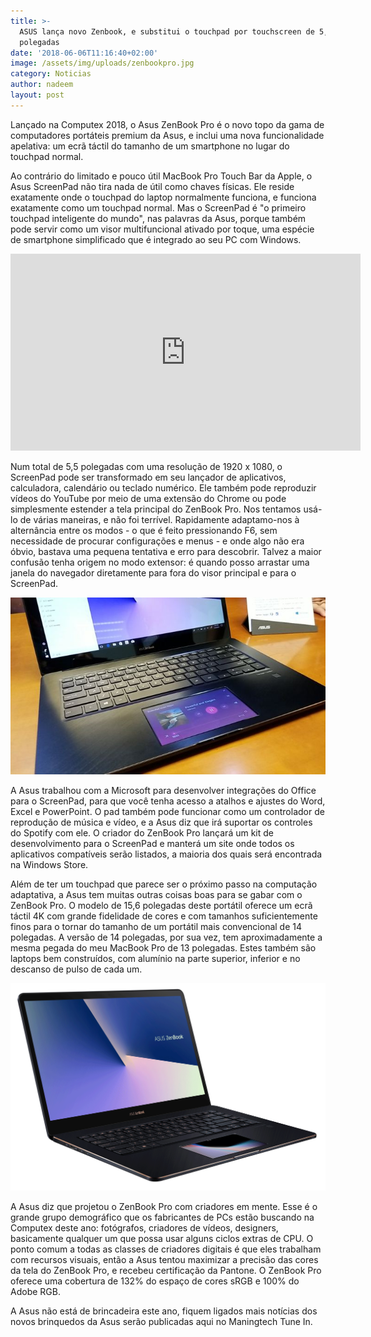 ```yaml
---
title: >-
  ASUS lança novo Zenbook, e substitui o touchpad por touchscreen de 5,5
  polegadas
date: '2018-06-06T11:16:40+02:00'
image: /assets/img/uploads/zenbookpro.jpg
category: Noticias
author: nadeem
layout: post
---
```

Lançado na Computex 2018, o Asus ZenBook Pro é o novo topo da gama de computadores portáteis premium da Asus, e inclui uma nova funcionalidade apelativa: um ecrã táctil do tamanho de um smartphone no lugar do touchpad normal. 

Ao contrário do limitado e pouco útil MacBook Pro Touch Bar da Apple, o Asus ScreenPad não tira nada de útil como chaves físicas. Ele reside exatamente onde o touchpad do laptop normalmente funciona, e funciona exatamente como um touchpad normal. Mas o ScreenPad é "o primeiro touchpad inteligente do mundo", nas palavras da Asus, porque também pode servir como um visor multifuncional ativado por toque, uma espécie de smartphone simplificado que é integrado ao seu PC com Windows.

<iframe width="560" height="315" src="https://www.youtube.com/embed/xUYClPbddeU" frameborder="0" allow="autoplay; encrypted-media" allowfullscreen></iframe>

Num total de 5,5 polegadas com uma resolução de 1920 x 1080, o ScreenPad pode ser transformado em seu lançador de aplicativos, calculadora, calendário ou teclado numérico. Ele também pode reproduzir vídeos do YouTube por meio de uma extensão do Chrome ou pode simplesmente estender a tela principal do ZenBook Pro. Nos tentamos usá-lo de várias maneiras, e não foi terrível. Rapidamente adaptamo-nos à alternância entre os modos - o que é feito pressionando F6, sem necessidade de procurar configurações e menus - e onde algo não era óbvio, bastava uma pequena tentativa e erro para descobrir. Talvez a maior confusão tenha origem no modo extensor: é quando posso arrastar uma janela do navegador diretamente para fora do visor principal e para o ScreenPad. 

![](/assets/img/uploads/pic.jpeg)

A Asus trabalhou com a Microsoft para desenvolver integrações do Office para o ScreenPad, para que você tenha acesso a atalhos e ajustes do Word, Excel e PowerPoint. O pad também pode funcionar como um controlador de reprodução de música e vídeo, e a Asus diz que irá suportar os controles do Spotify com ele. O criador do ZenBook Pro lançará um kit de desenvolvimento para o ScreenPad e manterá um site onde todos os aplicativos compatíveis serão listados, a maioria dos quais será encontrada na Windows Store.



Além de ter um touchpad que parece ser o próximo passo na computação adaptativa, a Asus tem muitas outras coisas boas para se gabar com o ZenBook Pro. O modelo de 15,6 polegadas deste portátil oferece um ecrã táctil 4K com grande fidelidade de cores e com tamanhos suficientemente finos para o tornar do tamanho de um portátil mais convencional de 14 polegadas. A versão de 14 polegadas, por sua vez, tem aproximadamente a mesma pegada do meu MacBook Pro de 13 polegadas. Estes também são laptops bem construídos, com alumínio na parte superior, inferior e no descanso de pulso de cada um.

![](/assets/img/uploads/zenbook-pro-15-thin-and-intel-core-i9-processor.gif)

A Asus diz que projetou o ZenBook Pro com criadores em mente. Esse é o grande grupo demográfico que os fabricantes de PCs estão buscando na Computex deste ano: fotógrafos, criadores de vídeos, designers, basicamente qualquer um que possa usar alguns ciclos extras de CPU. O ponto comum a todas as classes de criadores digitais é que eles trabalham com recursos visuais, então a Asus tentou maximizar a precisão das cores da tela do ZenBook Pro, e recebeu certificação da Pantone. O ZenBook Pro oferece uma cobertura de 132% do espaço de cores sRGB e 100% do Adobe RGB.

A Asus não está de brincadeira este ano, fiquem ligados mais notícias dos novos brinquedos da Asus serão publicadas aqui no Maningtech Tune In.
